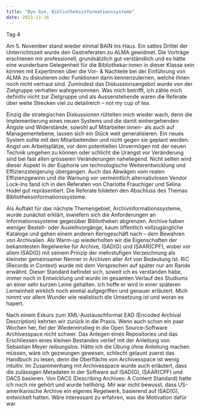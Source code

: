 ```yaml
---
title: "Bye bye, Bibliotheksinformationssysteme"
date: 2021-11-16
---
```


Tag 4

Am 5. November stand wieder einmal BAIN ins Haus. Ein sattes Drittel der Unterrichtszeit wurde 
den Gastreferaten zu ALMA gewidmet. Die Vorträge erschienen mir professionell, grundsätzlich gut 
verständlich und es hätte eine wunderbare Gelegenheit für die Bibliothekar:innen in dieser Klasse 
sein können mit Expertinnen über die Vor- & Nachteile bei der Einführung von ALMA zu diskutieren 
oder Funktionen darin kennenzulernen, welche ihnen noch nicht vertraut sind. Zumindest das 
Diskussionsangebot wurde von der Zielgruppe verhalten wahrgenommen. Was mich betrifft, ich zähle 
mich definitiv nicht zur Zielgruppe und als Aussenstehende waren die Referate über weite Strecken 
viel zu detailreich – not my cup of tea.

Einzig die strategischen Diskussionen rüttelten mich wieder wach, denn die Implementierung eines 
neuen Systems und die damit einhergehenden Ängste und Widerstände, sowohl auf Mitarbeiter:innen- 
als auch auf Managementebene, lassen sich ein Stück weit generalisieren. Ein neues System sollte mit den
Mitarbeitenden und nicht gegen sie geplant werden. Angst um Arbeitsplätze, vor dem potentiellen 
Unvermögen mit der neuen Technik umgehen zu können oder schlicht die Urangst vor Veränderung sind bei 
fast allen grösseren Veränderungen naheliegend. Nicht selten wird dieser Aspekt in der Euphorie um 
technologische Weiterentwicklung und Effizienzsteigerung übergangen. Auch das Abwägen vom realen 
Effizienzgewinn und die Warnung vor vermeintlich alternativlosen Vendor Lock-Ins fand ich in den 
Referaten von Charlotte Frauchiger und Selina Hodel gut repräsentiert.
Die Referate bildeten den Abschluss des Themas Bibliotheksinformationssysteme. 

Als Auftakt für das nächste Themengebiet, Archivinformationssysteme, wurde zunächst erklärt, inwiefern 
sich die Anforderungen an Informationssysteme gegenüber Bibliotheken abgrenzen. Archive haben weniger 
Bestell- oder Ausleihvorgänge, kaum öffentlich vollzugängliche Kataloge und gehen einem anderen Kerngeschäft 
nach – dem Bewahren von Archivalien. 
Als Warm-up wiederholten wir die Eigenschaften der bekanntesten Regelwerke für Archive, ISAD(G) und ISAAR(CPF), 
wobei vor allem ISAD(G) mit seinem Prinzip der mehrstufigen Verzeichnung als kleinster gemeinsamer Nenner in 
Archiven aller Art von Bedeutung ist. RiC (Records in Context) wurde mit dem Versprechen auf später nur am Rande 
erwähnt. Dieser Standard befindet sich, soweit ich es verstanden habe, immer noch in Entwicklung und wurde im 
gesamten Verlauf des Studiums an einer sehr kurzen Leine gehalten. Ich hoffe er wird in einer späteren Lerneinheit 
wirklich noch einmal aufgegriffen und genauer erläutert. Mich nimmt vor allem Wunder wie realistisch die Umsetzung 
ist und woran es hapert.

Nach einem Exkurs zum XML-Austauschformat EAD (Encoded Archival Description) kehrten wir zurück in die Praxis. 
Wenn auch schon ein paar Wochen her, fiel der Wiedereinstieg in die Open Source-Software Archivesspace nicht schwer. 
Das Anlegen eines Repositories und das Erschliessen eines kleinen Bestandes verlief mit der Anleitung von Sebastian Meyer 
reibungslos. Hätte ich die Übung ohne Anleitung machen müssen, wäre ich gezwungen gewesen, schlecht gelaunt zuerst das 
Handbuch zu lesen, denn die Oberfläche von Archivesspace ist wenig intuitiv. 
Im Zusammenhang mit Archivesspace wurde auch erläutert, dass die zulässigen Metadaten in der Software auf ISAD(G), 
ISAAR(CPF) und DACS basieren. Von DACS (Describing Archives: A Content Standard) hatte ich noch nie gehört und wurde 
hellhörig. Mir war nicht bewusst, dass US-amerikanische Archive ein eigenes Regelwerk, basierend auf ISAD(G), entwickelt 
hatten. Wäre interessant zu erfahren, was die Motivation dafür war.

